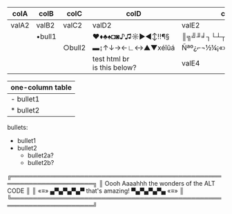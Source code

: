 


| colA  | colB   | colC   | colD            | colE                |
|-------|--------|--------|-----------------|---------------------|
| valA2 | valB2  | valC2  | valD2           | valE2               |
|       | •bull1 |        | ♥♦♣♠◘◙♪♫☼►◄↕‼¶§ | ║╗╝╜╛┐└┴┬├─┼╞╟╚╔╩╦╠ |
|       |        | ○bull2 | ▬↨↑↓→←∟↔▲▼xéîûá | Ñªº¿⌐¬½¼¡«»│┤╡╢╖╕╣  |
|       |        |        | test html br <br> is this below?| valE4 |

| one-column table |
|------------------|
|   - bullet1 |
| * bullet2 |


bullets:
- bullet1
- bullet2
  - bullet2a?
  - bullet2b?

╔═════════════════════════════════════════════════════════════════════╗
║    Oooh Aaaahhh                the wonders of the ALT CODE          ║
║             «≡» ▄▀▄▀▄▀▄▀ that's amazing! ▀▄▀▄▀▄▀▄ «≡»               ║
╚═════════════════════════════════════════════════════════════════════╝

